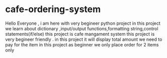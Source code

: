 # cafe-ordering-system

Hello Everyone ,
     i am here with very begineer python project in this project we learn about dictionary ,input/output functions,formatting string,control statements(if/else)
     this project is cafe mangament system this project is very begineer friendly . in this project it will display total amount we need to pay for the item in 
     this project as beginner we only place order for 2 items only
